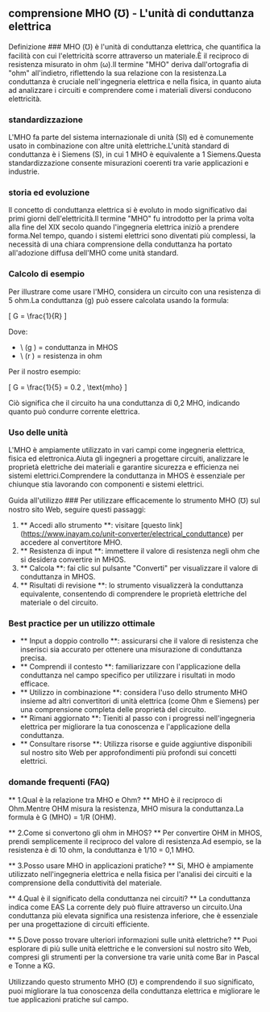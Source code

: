 ## comprensione MHO (℧) - L'unità di conduttanza elettrica

Definizione ###
MHO (℧) è l'unità di conduttanza elettrica, che quantifica la facilità con cui l'elettricità scorre attraverso un materiale.È il reciproco di resistenza misurato in ohm (ω).Il termine "MHO" deriva dall'ortografia di "ohm" all'indietro, riflettendo la sua relazione con la resistenza.La conduttanza è cruciale nell'ingegneria elettrica e nella fisica, in quanto aiuta ad analizzare i circuiti e comprendere come i materiali diversi conducono elettricità.

### standardizzazione
L'MHO fa parte del sistema internazionale di unità (SI) ed è comunemente usato in combinazione con altre unità elettriche.L'unità standard di conduttanza è i Siemens (S), in cui 1 MHO è equivalente a 1 Siemens.Questa standardizzazione consente misurazioni coerenti tra varie applicazioni e industrie.

### storia ed evoluzione
Il concetto di conduttanza elettrica si è evoluto in modo significativo dai primi giorni dell'elettricità.Il termine "MHO" fu introdotto per la prima volta alla fine del XIX secolo quando l'ingegneria elettrica iniziò a prendere forma.Nel tempo, quando i sistemi elettrici sono diventati più complessi, la necessità di una chiara comprensione della conduttanza ha portato all'adozione diffusa dell'MHO come unità standard.

### Calcolo di esempio
Per illustrare come usare l'MHO, considera un circuito con una resistenza di 5 ohm.La conduttanza (g) può essere calcolata usando la formula:

\[ G = \frac{1}{R} \]

Dove:
- \ (g \) = conduttanza in MHOS
- \ (r \) = resistenza in ohm

Per il nostro esempio:

\[ G = \frac{1}{5} = 0.2 \, \text{mho} \]

Ciò significa che il circuito ha una conduttanza di 0,2 MHO, indicando quanto può condurre corrente elettrica.

### Uso delle unità
L'MHO è ampiamente utilizzato in vari campi come ingegneria elettrica, fisica ed elettronica.Aiuta gli ingegneri a progettare circuiti, analizzare le proprietà elettriche dei materiali e garantire sicurezza e efficienza nei sistemi elettrici.Comprendere la conduttanza in MHOS è essenziale per chiunque stia lavorando con componenti e sistemi elettrici.

Guida all'utilizzo ###
Per utilizzare efficacemente lo strumento MHO (℧) sul nostro sito Web, seguire questi passaggi:

1. ** Accedi allo strumento **: visitare [questo link] (https://www.inayam.co/unit-converter/electrical_conduttance) per accedere al convertitore MHO.
2. ** Resistenza di input **: immettere il valore di resistenza negli ohm che si desidera convertire in MHOS.
3. ** Calcola **: fai clic sul pulsante "Converti" per visualizzare il valore di conduttanza in MHOS.
4. ** Risultati di revisione **: lo strumento visualizzerà la conduttanza equivalente, consentendo di comprendere le proprietà elettriche del materiale o del circuito.

### Best practice per un utilizzo ottimale
- ** Input a doppio controllo **: assicurarsi che il valore di resistenza che inserisci sia accurato per ottenere una misurazione di conduttanza precisa.
- ** Comprendi il contesto **: familiarizzare con l'applicazione della conduttanza nel campo specifico per utilizzare i risultati in modo efficace.
- ** Utilizzo in combinazione **: considera l'uso dello strumento MHO insieme ad altri convertitori di unità elettrica (come Ohm e Siemens) per una comprensione completa delle proprietà del circuito.
- ** Rimani aggiornato **: Tieniti al passo con i progressi nell'ingegneria elettrica per migliorare la tua conoscenza e l'applicazione della conduttanza.
- ** Consultare risorse **: Utilizza risorse e guide aggiuntive disponibili sul nostro sito Web per approfondimenti più profondi sui concetti elettrici.

### domande frequenti (FAQ)

** 1.Qual è la relazione tra MHO e Ohm? **
MHO è il reciproco di Ohm.Mentre OHM misura la resistenza, MHO misura la conduttanza.La formula è G (MHO) = 1/R (OHM).

** 2.Come si convertono gli ohm in MHOS? **
Per convertire OHM in MHOS, prendi semplicemente il reciproco del valore di resistenza.Ad esempio, se la resistenza è di 10 ohm, la conduttanza è 1/10 = 0,1 MHO.

** 3.Posso usare MHO in applicazioni pratiche? **
Sì, MHO è ampiamente utilizzato nell'ingegneria elettrica e nella fisica per l'analisi dei circuiti e la comprensione della conduttività del materiale.

** 4.Qual è il significato della conduttanza nei circuiti? **
La conduttanza indica come EAS La corrente dely può fluire attraverso un circuito.Una conduttanza più elevata significa una resistenza inferiore, che è essenziale per una progettazione di circuiti efficiente.

** 5.Dove posso trovare ulteriori informazioni sulle unità elettriche? **
Puoi esplorare di più sulle unità elettriche e le conversioni sul nostro sito Web, compresi gli strumenti per la conversione tra varie unità come Bar in Pascal e Tonne a KG.

Utilizzando questo strumento MHO (℧) e comprendendo il suo significato, puoi migliorare la tua conoscenza della conduttanza elettrica e migliorare le tue applicazioni pratiche sul campo.